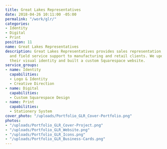 ```yaml
---
title: Great Lakes Representatives
date: 2018-04-26 10:11:00 -05:00
permalink: "/work/glr/"
categories:
- Identity
- Digital
- Print
position: 11
name: Great Lakes Representatives
description: Great Lakes Representatives provides sales representation, data analysis,
  and field service support to manufacturing and retail clients. We updated and standardized
  their visual identity and built a custom Squarespace website.
service_groups:
- name: Identity
  capabilities:
  - Logo & Identity
  - Creative Direction
- name: Digital
  capabilities:
  - Custom Squarespace Design
- name: Print
  capabilities:
  - Stationery System
cover_photo: "/uploads/Portfolio_GLR_Cover-Portfolio.png"
photos:
- "/uploads/Portfolio_GLR_Cover-Project.png"
- "/uploads/Portfolio_GLR_Website.png"
- "/uploads/Portfolio_GLR_Icons.png"
- "/uploads/Portfolio_GLR_Business-Cards.png"
---
```


